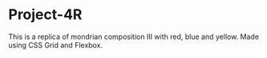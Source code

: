 # Project-4R
This is a replica of mondrian composition III with red, blue and yellow. Made using CSS Grid and Flexbox.
